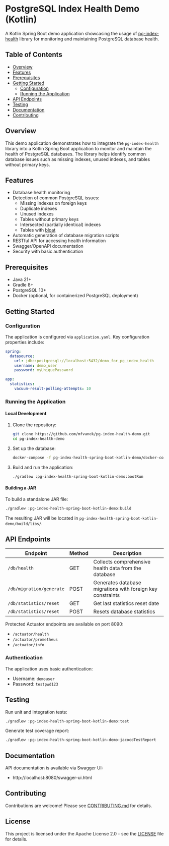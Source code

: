 # PostgreSQL Index Health Demo (Kotlin)

A Kotlin Spring Boot demo application showcasing the usage of [pg-index-health](https://github.com/mfvanek/pg-index-health) library for monitoring and maintaining PostgreSQL database health.

## Table of Contents

- [Overview](#overview)
- [Features](#features)
- [Prerequisites](#prerequisites)
- [Getting Started](#getting-started)
  - [Configuration](#configuration)
  - [Running the Application](#running-the-application)
- [API Endpoints](#api-endpoints)
- [Testing](#testing)
- [Documentation](#documentation)
- [Contributing](#contributing)

## Overview

This demo application demonstrates how to integrate the `pg-index-health` library into a Kotlin Spring Boot application to monitor and maintain the health of PostgreSQL databases. The library helps identify common database issues such as missing indexes, unused indexes, and tables without primary keys.

## Features

- Database health monitoring
- Detection of common PostgreSQL issues:
  - Missing indexes on foreign keys
  - Duplicate indexes
  - Unused indexes
  - Tables without primary keys
  - Intersected (partially identical) indexes
  - Tables with [bloat](https://www.percona.com/blog/2018/08/06/basic-understanding-bloat-vacuum-postgresql-mvcc/)
- Automatic generation of database migration scripts
- RESTful API for accessing health information
- Swagger/OpenAPI documentation
- Security with basic authentication

## Prerequisites

- Java 21+
- Gradle 8+
- PostgreSQL 10+
- Docker (optional, for containerized PostgreSQL deployment)

## Getting Started

### Configuration

The application is configured via `application.yaml`. Key configuration properties include:

```yaml
spring:
  datasource:
    url: jdbc:postgresql://localhost:5432/demo_for_pg_index_health
    username: demo_user
    password: myUniquePassword

app:
  statistics:
    vacuum-result-polling-attempts: 10
```

### Running the Application

#### Local Development

1. Clone the repository:
   ```bash
   git clone https://github.com/mfvanek/pg-index-health-demo.git
   cd pg-index-health-demo
   ```

2. Set up the database:
   ```bash
   docker-compose -f pg-index-health-spring-boot-kotlin-demo/docker-compose.yml up -d
   ```

3. Build and run the application:
   ```bash
   ./gradlew :pg-index-health-spring-boot-kotlin-demo:bootRun
   ```

#### Building a JAR

To build a standalone JAR file:

```bash
./gradlew :pg-index-health-spring-boot-kotlin-demo:build
```

The resulting JAR will be located in `pg-index-health-spring-boot-kotlin-demo/build/libs/`.

## API Endpoints

| Endpoint                    | Method | Description                                                |
|-----------------------------|--------|------------------------------------------------------------|
| `/db/health`                | GET    | Collects comprehensive health data from the database       |
| `/db/migration/generate`    | POST   | Generates database migrations with foreign key constraints |
| `/db/statistics/reset`      | GET    | Get last statistics reset date                             |
| `/db/statistics/reset`      | POST   | Resets database statistics                                 |

Protected Actuator endpoints are available on port 8090:
- `/actuator/health`
- `/actuator/prometheus`
- `/actuator/info`

### Authentication

The application uses basic authentication:
- Username: `demouser`
- Password: `testpwd123`

## Testing

Run unit and integration tests:

```bash
./gradlew :pg-index-health-spring-boot-kotlin-demo:test
```

Generate test coverage report:

```bash
./gradlew :pg-index-health-spring-boot-kotlin-demo:jacocoTestReport
```

## Documentation

API documentation is available via Swagger UI:

- http://localhost:8080/swagger-ui.html

## Contributing

Contributions are welcome! Please see [CONTRIBUTING.md](https://github.com/mfvanek/pg-index-health-demo/blob/master/CONTRIBUTING.md) for details.

## License

This project is licensed under the Apache License 2.0 - see the [LICENSE](https://github.com/mfvanek/pg-index-health-demo/blob/master/LICENSE) file for details.

